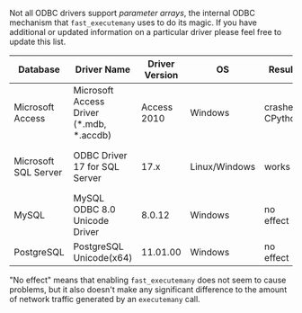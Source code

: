 Not all ODBC drivers support *parameter arrays*, the internal ODBC mechanism that `fast_executemany` uses to do its magic. If you have additional or updated information on a particular driver please feel free to update this list.

| Database | Driver Name | Driver Version | OS | Result | Notes |
| --- | --- | --- | --- | --- | --- |
| Microsoft Access | Microsoft Access Driver (*.mdb, *.accdb) | Access 2010 | Windows | crashes CPython | |
| Microsoft SQL Server | ODBC Driver 17 for SQL Server | 17.x | Linux/Windows | works | [local temporary tables](https://github.com/mkleehammer/pyodbc/wiki/Tips-and-Tricks-by-Database-Platform#using-fast_executemany-with-a-temporary-table), [TVPs](https://github.com/mkleehammer/pyodbc/issues/601) |
| MySQL | MySQL ODBC 8.0 Unicode Driver | 8.0.12 | Windows | no effect | |
| PostgreSQL | PostgreSQL Unicode(x64) | 11.01.00 | Windows | no effect | |

"No effect" means that enabling `fast_executemany` does not seem to cause problems, but it also doesn't make any significant difference to the amount of network traffic generated by an `executemany` call.
